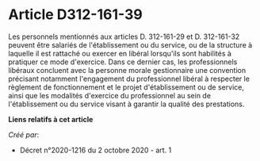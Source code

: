 # Article D312-161-39

Les personnels mentionnés aux articles D. 312-161-29 et D. 312-161-32 peuvent être salariés de l'établissement ou du service,
ou de la structure à laquelle il est rattaché ou exercer en libéral lorsqu'ils sont habilités à pratiquer ce mode d'exercice.
Dans ce dernier cas, les professionnels libéraux concluent avec la personne morale gestionnaire une convention précisant
notamment l'engagement du professionnel libéral à respecter le règlement de fonctionnement et le projet d'établissement ou de
service, ainsi que les modalités d'exercice du professionnel au sein de l'établissement ou du service visant à garantir la
qualité des prestations.

**Liens relatifs à cet article**

_Créé par_:

  - Décret n°2020-1216 du 2 octobre 2020 - art. 1
